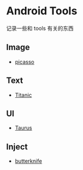 # Android Tools 
记录一些和 tools 有关的东西

## Image

* [picasso](http://square.github.io/picasso/)


## Text

* [Titanic](https://github.com/RomainPiel/Titanic)


## UI

* [Taurus](https://github.com/Yalantis/Taurus)

## Inject

* [butterknife](http://jakewharton.github.io/butterknife/)



